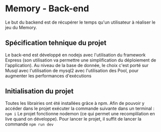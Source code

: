 # Memory - Back-end

Le but du backend est de récupérer le temps qu'un utilisateur à réaliser le jeu du Memory. 

## Spécification tehnique du projet
Le back-end est développé en nodejs avec l'utilisation du framework Express (son utilisation va permettre une simplification du déploiement de l'application). 
Au niveau de la base de donnée, le choix c'est porté sur Musql avec l'utilisation de mysql2 avec l'utilisation des Pool, pour augmenter les performances d'exécutions

## Initialisation du projet
Toutes les librairies ont été installées grâce à npm. Afin de pouvoir y accéder dans le projet exécuter la commande suivante dans un terminal : 
`npm i`
Le projet fonctionne nodemon (ce qui permet une recomplilation en live quand on développe). Pour lancer le projet, il suffit de lancer la commande `npm run dev`
